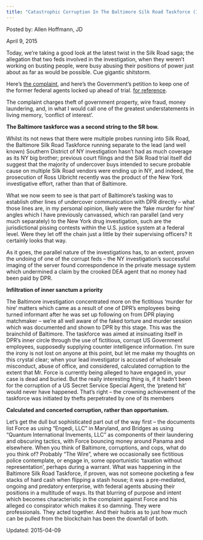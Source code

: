 ```yaml
---
title: "Catastrophic Corruption In The Baltimore Silk Road Taskforce (1)"
---
```



Posted by: Allen Hoffmann, JD

    
<span>April 9, 2015</span>
    
    


<p>Today, we’re taking a good look at the latest twist in the Silk Road saga; the allegation that two feds involved in the investigation, when they weren’t working on busting people, were busy abusing their positions of power just about as far as would be possible. Cue gigantic shitstorm.</p>
<p>Here’s <a href="http://www.justice.gov/sites/default/files/opa/press-releases/attachments/2015/03/30/criminal_complaint_force.pdf">the complaint</a>, and here’s the Government’s petition to keep one of the former federal agents locked up ahead of trial. <a href="https://fusiondotnet.files.wordpress.com/2015/04/force-detention.pdf">for reference</a>.</p>
<p>The complaint charges theft of government property, wire fraud, money laundering, and, in what I would call one of the greatest understatements in living memory, ‘conflict of interest’.</p>
<p><strong>The Baltimore taskforce was a second string to the SR bow.</strong></p>
<p>Whilst its not news that there were multiple probes running into Silk Road, the Baltimore Silk Road Taskforce running separate to the lead (and well known) Southern District of NY investigation hasn’t had as much coverage as its NY big brother; previous court filings and the Silk Road trial itself did suggest that the majority of undercover buys intended to secure probable cause on multiple Silk Road vendors were ending up in NY, and indeed, the prosecution of Ross Ulbricht recently was the product of the New York investigative effort, rather than that of Baltimore.</p>
<p>What we now seem to see is that part of Baltimore’s tasking was to establish other lines of undercover communication with DPR directly – what those lines are, in my personal opinion, likely were the ‘fake murder for hire’ angles which I have previously canvassed, which ran parallel (and very much separately) to the New York drug investigation, such are the jurisdictional pissing contests within the U.S. justice system at a federal level. Were they let off the chain just a little by their supervising officers? It certainly looks that way.</p>
<p>As it goes, the parallel nature of the investigations has, to an extent, proven the undoing of one of the corrupt feds – the NY investigation’s successful imaging of the server found correspondence in the private message system which undermined a claim by the crooked DEA agent that no money had been paid by DPR.</p>
<p><strong>Infiltration of inner sanctum a priority</strong></p>
<p>The Baltimore investigation concentrated more on the fictitious ‘murder for hire’ matters which came as a result of one of DPR’s employees being turned informant after he was set up following on from DPR playing matchmaker – we’re all well aware of the faked torture and murder session which was documented and shown to DPR by this stage. This was the brainchild of Baltimore. The taskforce was aimed at insinuating itself in DPR’s inner circle through the use of fictitious, corrupt US Government employees, supposedly supplying counter intelligence information. I’m sure the irony is not lost on anyone at this point, but let me make my thoughts on this crystal clear; when your lead investigator is accused of wholesale misconduct, abuse of office, and considered, calculated corruption to the extent that Mr. Force is currently being alleged to have engaged in, your case is dead and buried. But the really interesting thing is, if it hadn’t been for the corruption of a US Secret Service Special Agent, the ‘pretend hit’ would never have happened. That’s right – the crowning achievement of the taskforce was initiated by thefts perpetrated by one of its members</p>
<p><strong>Calculated and concerted corruption, rather than opportunism.</strong></p>
<p>Let’s get the dull but sophisticated part out of the way first &#8211; the documents list Force as using “Engedi, LLC” in Maryland, and Bridges as using “Quantum International Invements, LLC” as components of their laundering and obscuring tactics, with Force bouncing money around Panama and elsewhere. When you think of Baltimore, corruptions, and cops, what do you think of? Probably “The Wire”, where we occasionally see fictitious police contemplate, or engage in, some opportunistic ‘taxation without representation’, perhaps during a warrant. What was happening in the Baltimore Silk Road Taskforce, if proven, was not someone pocketing a few stacks of hard cash when flipping a stash house; it was a pre-mediated, ongoing and predatory enterprise, with federal agents abusing their positions in a multitude of ways. Its that blurring of purpose and intent which becomes characteristic in the complaint against Force and his alleged co conspirator which makes it so damning. They were professionals. They acted together. And their hubris as to just how much can be pulled from the blockchain has been the downfall of both.</p>

    

Updated: 2015-04-09

    


